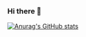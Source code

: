 ### Hi there 👋
[![Anurag's GitHub stats](https://github-readme-stats.vercel.app/api?username=ddduc02)](https://github.com/anuraghazra/github-readme-stats)
<!--
**ddduc02/ddduc02** is a ✨ _special_ ✨ repository because its `README.md` (this file) appears on your GitHub profile.

Here are some ideas to get you started:

- 🔭 I’m currently working on ...
- 🌱 I’m currently learning ...
- 👯 I’m looking to collaborate on ...
- 🤔 I’m looking for help with ...
- 💬 Ask me about ...
- 📫 How to reach me: ...
- 😄 Pronouns: ...
- ⚡ Fun fact: ...
-->
